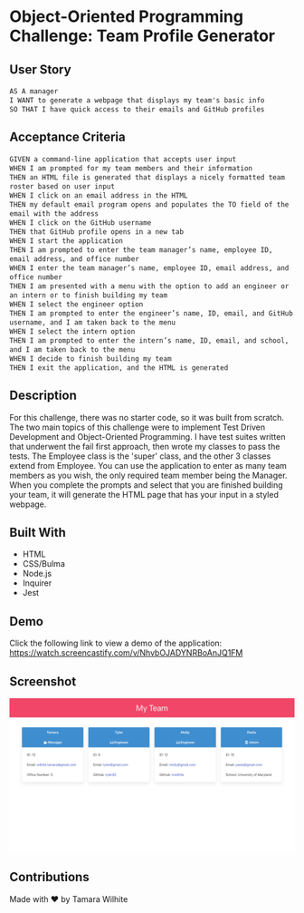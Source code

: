 # Object-Oriented Programming Challenge: Team Profile Generator

## User Story
```
AS A manager
I WANT to generate a webpage that displays my team's basic info
SO THAT I have quick access to their emails and GitHub profiles
```

## Acceptance Criteria
```
GIVEN a command-line application that accepts user input
WHEN I am prompted for my team members and their information
THEN an HTML file is generated that displays a nicely formatted team roster based on user input
WHEN I click on an email address in the HTML
THEN my default email program opens and populates the TO field of the email with the address
WHEN I click on the GitHub username
THEN that GitHub profile opens in a new tab
WHEN I start the application
THEN I am prompted to enter the team manager’s name, employee ID, email address, and office number
WHEN I enter the team manager’s name, employee ID, email address, and office number
THEN I am presented with a menu with the option to add an engineer or an intern or to finish building my team
WHEN I select the engineer option
THEN I am prompted to enter the engineer’s name, ID, email, and GitHub username, and I am taken back to the menu
WHEN I select the intern option
THEN I am prompted to enter the intern’s name, ID, email, and school, and I am taken back to the menu
WHEN I decide to finish building my team
THEN I exit the application, and the HTML is generated
```

## Description
For this challenge, there was no starter code, so it was built from scratch. The two main topics of this challenge were to implement Test Driven Development and Object-Oriented Programming. I have test suites written that underwent the fail first approach, then wrote my classes to pass the tests. The Employee class is the 'super' class, and the other 3 classes extend from Employee. You can use the application to enter as many team members as you wish, the only required team member being the Manager. When you complete the prompts and select that you are finished building your team, it will generate the HTML page that has your input in a styled webpage.

## Built With
* HTML
* CSS/Bulma
* Node.js
* Inquirer
* Jest

## Demo
Click the following link to view a demo of the application: https://watch.screencastify.com/v/NhvbOJADYNRBoAnJQ1FM

## Screenshot
![Screenshot](./assets/screenshot.png?raw=true "Screenshot")

## Contributions
Made with ❤️️ by Tamara Wilhite
